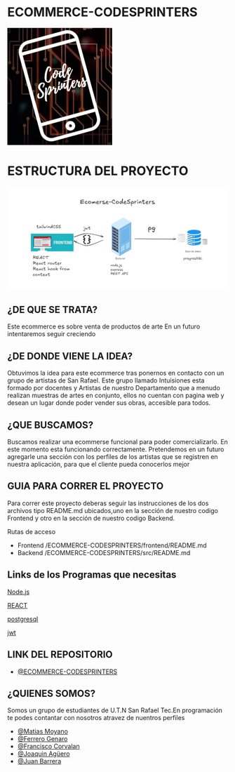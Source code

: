 
# ECOMMERCE-CODESPRINTERS 


![Logo](./frontend/public/home/CodeSprintersLogo.png)


# ESTRUCTURA DEL PROYECTO 
![Logo](./frontend/public/home/estructura_proyecto.jpg)


## ¿DE QUE SE TRATA?

Este ecommerce es sobre venta de productos de arte
En un futuro intentaremos seguir creciendo 

## ¿DE DONDE VIENE LA IDEA?

Obtuvimos la idea para este ecommerce tras ponernos en contacto
con un grupo de artistas de San Rafael.
Este grupo llamado Intuisiones esta formado por docentes y Artistas de nuestro Departamento
que a menudo realizan muestras de artes en conjunto, ellos no cuentan con pagina web 
y desean un lugar donde poder vender sus obras, accesible para todos.

## ¿QUE BUSCAMOS?

Buscamos realizar una ecommerse funcional para poder comercializarlo.
En este momento esta funcionando correctamente.
Pretendemos en un futuro agregarle una sección con los perfiles de los artistas
que se registren en nuestra aplicación, para que el cliente pueda conocerlos mejor 

## GUIA PARA CORRER EL PROYECTO 

Para correr este proyecto deberas seguir las instrucciones de los dos archivos tipo README.md 
ubicados,uno en la sección de nuestro codigo Frontend y otro en la sección de nuestro codigo Backend.

Rutas de acceso
* Frontend /ECOMMERCE-CODESPRINTERS/frontend/README.md
* Backend  /ECOMMERCE-CODESPRINTERS/src/README.md

## Links de los Programas que necesitas 

 [Node.js](https://nodejs.org/en/)

 [REACT](https://es.react.dev)

 [postgresql](https://www.postgresql.org)

 [jwt](https://www.postgresql.org)

## LINK DEL REPOSITORIO 

- [@ECOMMERCE-CODESPRINTERS](https://github.com/CodeStrong2023/ecommerce-codesprinters)
 
## ¿QUIENES SOMOS?

   Somos un grupo de estudiantes de U.T.N San Rafael Tec.En programación
   te podes contantar con nosotros atravez de nuentros perfiles 

- [@Matias Moyano](https://github.com/matiasnmoyano)
- [@Ferrero Genaro](https://github.com/GENAROENZO)
- [@Francisco Corvalan](https://github.com/Francorvalan1212)
- [@Joaquin Agüero](https://github.com/aguero101)
- [@Juan Barrera](https://github.com/Juanbarrera12)